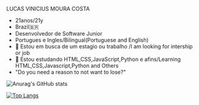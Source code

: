 

  LUCAS VINICIUS MOURA COSTA 
- 21anos/21y
- Brazil🇧🇷
- Desenvolvedor de Software Junior
- Portugues e Ingles/Bilingual(Portuguese and English)
- 🔭 Estou em busca de um estagio ou trabalho /I am looking for intership or job 
- 🌱 Estou estudando HTML,CSS,JavaScript,Python e afins/Learning HTML,CSS,Javascript,Python and Others
-  "Do you need a reason to not want to lose?"

 ![Anurag's GitHub stats](https://github-readme-stats.vercel.app/api?username=Lucasmcz&show_icons=true&theme=dark)  
 
[![Top Langs](https://github-readme-stats.vercel.app/api/top-langs/?username=Lucasmcz&layout=compact)](https://github.com/Lucasmcz/github-readme-stats)


